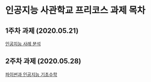 # 인공지능 사관학교 프리코스 과제 목차

## 1주차 과제 (2020.05.21)

[인공지능 사례 분석](https://github.com/kim3691477/ai/blob/master/1%EC%A3%BC%EC%B0%A8_%EA%B3%BC%EC%A0%9C.ipynb)

## 2주차 과제 (2020.05.28)

[파이썬과 인공지능 기초수학](https://github.com/kim3691477/ai/blob/master/2%EC%A3%BC%EC%B0%A8%EA%B3%BC%EC%A0%9C.ipynb)


